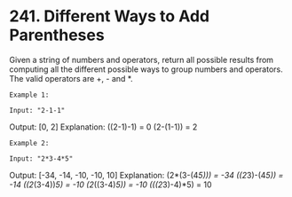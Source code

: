 # 241. Different Ways to Add Parentheses

Given a string of numbers and operators, return all possible results from computing all the
        different possible ways to group numbers and operators. The valid operators are
        +, - and *.

    Example 1:

    Input: "2-1-1"
Output: [0, 2]
Explanation: 
((2-1)-1) = 0
(2-(1-1)) = 2

    Example 2:

    Input: "2*3-4*5"
Output: [-34, -14, -10, -10, 10]
Explanation:
(2*(3-(4*5))) = -34
((2*3)-(4*5)) = -14
((2*(3-4))*5) = -10
(2*((3-4)*5)) = -10
(((2*3)-4)*5) = 10